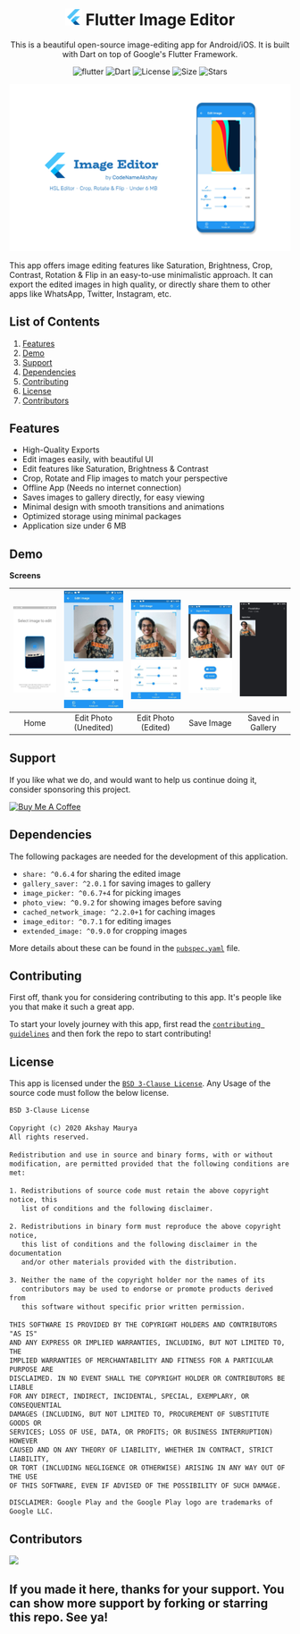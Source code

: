 # <div align="center"><img src="android/app/src/main/res/mipmap-xxhdpi/ic_launcher.png" alt="icon" width=30> Flutter Image Editor</div>

<div align="center">This is a beautiful open-source image-editing app for Android/iOS. It is built with Dart on top of Google's Flutter Framework.


![flutter](https://img.shields.io/badge/Flutter-Framework-green?logo=flutter)
![Dart](https://img.shields.io/badge/Dart-Language-blue?logo=dart)
![License](https://img.shields.io/github/license/codenameakshay/image-editor)
![Size](https://img.shields.io/github/repo-size/codenameakshay/image-editor?color=green)
![Stars](https://img.shields.io/github/stars/codenameakshay/image-editor)


</div>
<a><img alt='Prism UI Mockup' src='demo/ImageMockup.png'/></a>

This app offers image editing features like Saturation, Brightness, Crop, Contrast, Rotation & Flip in an easy-to-use minimalistic approach. It can export the edited images in high quality, or directly share them to other apps like WhatsApp, Twitter, Instagram, etc.

## List of Contents

1. [Features](#features)
2. [Demo](#demo)
3. [Support](#support)
4. [Dependencies](#dependencies)
5. [Contributing](#contributing)
6. [License](#license)
7. [Contributors](#contributors)

## Features

- High-Quality Exports
- Edit images easily, with beautiful UI
- Edit features like Saturation, Brightness & Contrast
- Crop, Rotate and Flip images to match your perspective
- Offline App (Needs no internet connection)
- Saves images to gallery directly, for easy viewing
- Minimal design with smooth transitions and animations
- Optimized storage using minimal packages
- Application size under 6 MB

## Demo

**Screens**

| ![](demo/1.jpg) | ![](demo/2.jpg) | ![](demo/3.jpg) | ![](demo/4.jpg) | ![](demo/5.jpg) |
| :-------------: | :-------------:  | :-------------:  | :-------------:  | :-------------:  |
|     Home     |    Edit Photo (Unedited)   |    Edit Photo (Edited)     |     Save Image       |     Saved in Gallery     |


## Support

If you like what we do, and would want to help us continue doing it, consider sponsoring this project.

<a href="https://www.buymeacoffee.com/HashStudios" target="_blank"><img src="https://cdn.buymeacoffee.com/buttons/default-orange.png" alt="Buy Me A Coffee" height=51 width=217></a>

## Dependencies

The following packages are needed for the development of this application.

- `share: ^0.6.4` for sharing the edited image
- `gallery_saver: ^2.0.1` for saving images to gallery
- `image_picker: ^0.6.7+4` for picking images
- `photo_view: ^0.9.2` for showing images before saving
- `cached_network_image: ^2.2.0+1` for caching images
- `image_editor: ^0.7.1` for editing images
- `extended_image: ^0.9.0` for cropping images

More details about these can be found in the [`pubspec.yaml`](https://github.com/codenameakshay/image-editor/tree/master/pubspec.yaml) file.

## Contributing

First off, thank you for considering contributing to this app. It's people like you that make it such a great app.

To start your lovely journey with this app, first read the [`contributing guidelines`](https://github.com/codenameakshay/image-editor/tree/master/CONTRIBUTING.md) and then fork the repo to start contributing!

## License

This app is licensed under the [`BSD 3-Clause License`](https://github.com/codenameakshay/image-editor/tree/master/LICENSE.txt).
Any Usage of the source code must follow the below license.

```
BSD 3-Clause License

Copyright (c) 2020 Akshay Maurya
All rights reserved.

Redistribution and use in source and binary forms, with or without
modification, are permitted provided that the following conditions are met:

1. Redistributions of source code must retain the above copyright notice, this
   list of conditions and the following disclaimer.

2. Redistributions in binary form must reproduce the above copyright notice,
   this list of conditions and the following disclaimer in the documentation
   and/or other materials provided with the distribution.

3. Neither the name of the copyright holder nor the names of its
   contributors may be used to endorse or promote products derived from
   this software without specific prior written permission.

THIS SOFTWARE IS PROVIDED BY THE COPYRIGHT HOLDERS AND CONTRIBUTORS "AS IS"
AND ANY EXPRESS OR IMPLIED WARRANTIES, INCLUDING, BUT NOT LIMITED TO, THE
IMPLIED WARRANTIES OF MERCHANTABILITY AND FITNESS FOR A PARTICULAR PURPOSE ARE
DISCLAIMED. IN NO EVENT SHALL THE COPYRIGHT HOLDER OR CONTRIBUTORS BE LIABLE
FOR ANY DIRECT, INDIRECT, INCIDENTAL, SPECIAL, EXEMPLARY, OR CONSEQUENTIAL
DAMAGES (INCLUDING, BUT NOT LIMITED TO, PROCUREMENT OF SUBSTITUTE GOODS OR
SERVICES; LOSS OF USE, DATA, OR PROFITS; OR BUSINESS INTERRUPTION) HOWEVER
CAUSED AND ON ANY THEORY OF LIABILITY, WHETHER IN CONTRACT, STRICT LIABILITY,
OR TORT (INCLUDING NEGLIGENCE OR OTHERWISE) ARISING IN ANY WAY OUT OF THE USE
OF THIS SOFTWARE, EVEN IF ADVISED OF THE POSSIBILITY OF SUCH DAMAGE.
```

```
DISCLAIMER: Google Play and the Google Play logo are trademarks of Google LLC.
```

## Contributors

<a href="https://github.com/codenameakshay/image-editor/graphs/contributors">
  <img src="https://contributors-img.web.app/image?repo=codenameakshay/image-editor" />
</a>

## If you made it here, thanks for your support. You can show more support by forking or starring this repo. See ya!
